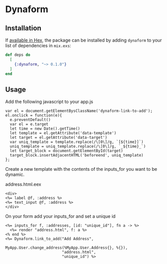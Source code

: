 # Dynaform


## Installation

If [available in Hex](https://hex.pm/docs/publish), the package can be installed
by adding `dynaform` to your list of dependencies in `mix.exs`:

```elixir
def deps do
  [
    {:dynaform, "~> 0.1.0"}
  ]
end
```

## Usage

Add the following javascript to your app.js

```
var el = document.getElementBysClassName('dynaform-link-to-add');
el.onclick = function(e){
  e.preventDefault()
  var el = e.target
  let time = new Date().getTime()
  let template = el.getAttribute('data-template')
  let target = el.getAttribute('data-target')
  var uniq_template = template.replace(/\[0\]/g, `[${time}]`)
  uniq_template = uniq_template.replace(/\[0\]/g, `_${time}_`)
  let target_block = document.getElementById(target)
  target_block.insertAdjacentHTML('beforeend', uniq_template)
};
```

Create a new template with the contents of the inputs\_for you want to be
dynamic.

address.html.eex
```
<div>
<%= label @f, :address %>
<%= text_input @f, :address %>
</div>
```

On your form add your inputs\_for and set a unique id

```
<%= inputs_for f, :addresses, [id: "unique_id"], fn a -> %>
  <%= render "address.html", f: a %>
<% end %>
<%= Dynaform.link_to_add("Add Address",
                         MyApp.User.change_address(%MyApp.User.Address{}, %{}),
                         "address.html",
                         "unique_id") %>
```
